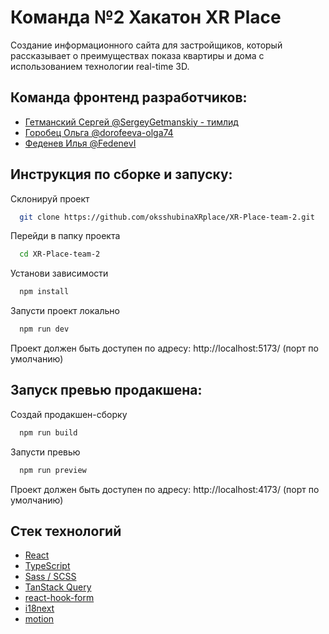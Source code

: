 # Команда №2 Хакатон XR Place

Создание информационного сайта для застройщиков, который рассказывает о преимуществах показа квартиры и дома с использованием технологии real-time 3D.

## Команда фронтенд разработчиков:

- [Гетманский Сергей @SergeyGetmanskiy - тимлид](https://github.com/SergeyGetmanskiy)
- [Горобец Ольга @dorofeeva-olga74 ](https://github.com/dorofeeva-olga74)
- [Феденев Илья @FedenevI ](https://github.com/FedenevI)

## Инструкция по сборке и запуску:

Склонируй проект

```bash
  git clone https://github.com/oksshubinaXRplace/XR-Place-team-2.git
```

Перейди в папку проекта

```bash
  cd XR-Place-team-2
```

Установи зависимости

```bash
  npm install
```

Запусти проект локально

```bash
  npm run dev
```

Проект должен быть доступен по адресу: http://localhost:5173/ (порт по умолчанию)

## Запуск превью продакшена:

Создай продакшен-сборку

```bash
  npm run build
```

Запусти превью

```bash
  npm run preview
```

Проект должен быть доступен по адресу: http://localhost:4173/ (порт по умолчанию)

## Стек технологий

- [React](https://react.dev/)
- [TypeScript](https://www.typescriptlang.org/)
- [Sass / SCSS](https://sass-lang.com/)
- [TanStack Query](https://tanstack.com/query/latest/docs/framework/react/overview/)
- [react-hook-form](https://react-hook-form.com/)
- [i18next](https://www.i18next.com/)
- [motion](https://motion.dev/)
